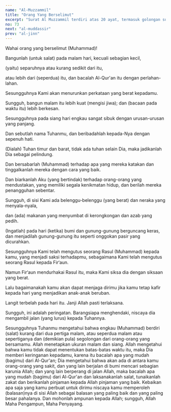```yaml
---
name: "Al-Muzzammil"
title: "Orang Yang Berselimut"
excerpt: "Surat Al Muzzammil terdiri atas 20 ayat, termasuk golongan surat-surat Makkiyah, diturunkan sesudah surat Al Qalam.Dinamai Al Muzzammil (orang yang berselimut) diambil dari perkataan Al Muzzammil yang terdapat pada ayat pertama surat ini. Yang dimaksud dengan orang yang berkemul ialah Nabi Muhammad s.a.w."
no: 73
next: "al-muddassir"
prev: "al-jinn"
---
```


<span id='1' class='verse' title="QS Al-Muzzammil: 1">Wahai orang yang berselimut (Muhammad)!</span>

<span id='2' class='verse' title="QS Al-Muzzammil: 2">Bangunlah (untuk salat) pada malam hari, kecuali sebagian kecil,</span>

<span id='3' class='verse' title="QS Al-Muzzammil: 3">(yaitu) separuhnya atau kurang sedikit dari itu,</span>

<span id='4' class='verse' title="QS Al-Muzzammil: 4">atau lebih dari (seperdua) itu, dan bacalah Al-Qur'an itu dengan perlahan-lahan.</span>

<span id='5' class='verse' title="QS Al-Muzzammil: 5">Sesungguhnya Kami akan menurunkan perkataan yang berat kepadamu.</span>

<span id='6' class='verse' title="QS Al-Muzzammil: 6">Sungguh, bangun malam itu lebih kuat (mengisi jiwa); dan (bacaan pada waktu itu) lebih berkesan.</span>

<span id='7' class='verse' title="QS Al-Muzzammil: 7">Sesungguhnya pada siang hari engkau sangat sibuk dengan urusan-urusan yang panjang.</span>

<span id='8' class='verse' title="QS Al-Muzzammil: 8">Dan sebutlah nama Tuhanmu, dan beribadahlah kepada-Nya dengan sepenuh hati.</span>

<span id='9' class='verse' title="QS Al-Muzzammil: 9">(Dialah) Tuhan timur dan barat, tidak ada tuhan selain Dia, maka jadikanlah Dia sebagai pelindung.</span>

<span id='10' class='verse' title="QS Al-Muzzammil: 10">Dan bersabarlah (Muhammad) terhadap apa yang mereka katakan dan tinggalkanlah mereka dengan cara yang baik.</span>

<span id='11' class='verse' title="QS Al-Muzzammil: 11">Dan biarkanlah Aku (yang bertindak) terhadap orang-orang yang mendustakan, yang memiliki segala kenikmatan hidup, dan berilah mereka penangguhan sebentar.</span>

<span id='12' class='verse' title="QS Al-Muzzammil: 12">Sungguh, di sisi Kami ada belenggu-belenggu (yang berat) dan neraka yang menyala-nyala,</span>

<span id='13' class='verse' title="QS Al-Muzzammil: 13">dan (ada) makanan yang menyumbat di kerongkongan dan azab yang pedih.</span>

<span id='14' class='verse' title="QS Al-Muzzammil: 14">(Ingatlah) pada hari (ketika) bumi dan gunung-gunung berguncang keras, dan menjadilah gunung-gunung itu seperti onggokan pasir yang dicurahkan.</span>

<span id='15' class='verse' title="QS Al-Muzzammil: 15">Sesungguhnya Kami telah mengutus seorang Rasul (Muhammad) kepada kamu, yang menjadi saksi terhadapmu, sebagaimana Kami telah mengutus seorang Rasul kepada Fir‘aun.</span>

<span id='16' class='verse' title="QS Al-Muzzammil: 16">Namun Fir‘aun mendurhakai Rasul itu, maka Kami siksa dia dengan siksaan yang berat.</span>

<span id='17' class='verse' title="QS Al-Muzzammil: 17">Lalu bagaimanakah kamu akan dapat menjaga dirimu jika kamu tetap kafir kepada hari yang menjadikan anak-anak beruban.</span>

<span id='18' class='verse' title="QS Al-Muzzammil: 18">Langit terbelah pada hari itu. Janji Allah pasti terlaksana.</span>

<span id='19' class='verse' title="QS Al-Muzzammil: 19">Sungguh, ini adalah peringatan. Barangsiapa menghendaki, niscaya dia mengambil jalan (yang lurus) kepada Tuhannya.</span>

<span id='20' class='verse' title="QS Al-Muzzammil: 20">Sesungguhnya Tuhanmu mengetahui bahwa engkau (Muhammad) berdiri (salat) kurang dari dua pertiga malam, atau seperdua malam atau sepertiganya dan (demikian pula) segolongan dari orang-orang yang bersamamu. Allah menetapkan ukuran malam dan siang. Allah mengetahui bahwa kamu tidak dapat menentukan batas-batas waktu itu, maka Dia memberi keringanan kepadamu, karena itu bacalah apa yang mudah (bagimu) dari Al-Qur'an; Dia mengetahui bahwa akan ada di antara kamu orang-orang yang sakit, dan yang lain berjalan di bumi mencari sebagian karunia Allah; dan yang lain berperang di jalan Allah, maka bacalah apa yang mudah (bagimu) dari Al-Qur'an dan laksanakanlah salat, tunaikanlah zakat dan berikanlah pinjaman kepada Allah pinjaman yang baik. Kebaikan apa saja yang kamu perbuat untuk dirimu niscaya kamu memperoleh (balasan)nya di sisi Allah sebagai balasan yang paling baik dan yang paling besar pahalanya. Dan mohonlah ampunan kepada Allah; sungguh, Allah Maha Pengampun, Maha Penyayang.</span>
